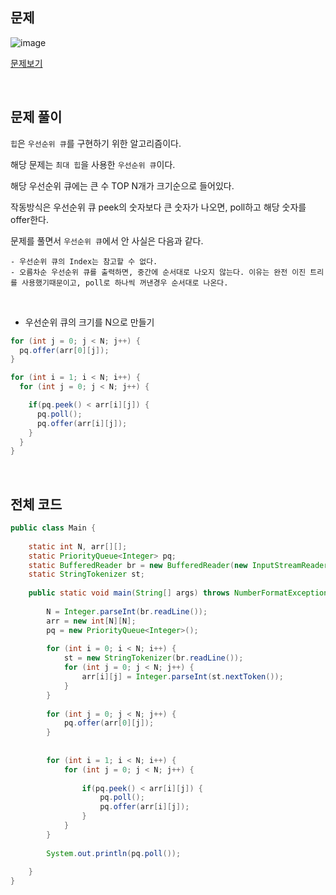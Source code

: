 ## 문제

![image](https://user-images.githubusercontent.com/62600984/123545860-38531500-d795-11eb-9efd-7f8dbb60fbb7.png)

[문제보기](https://www.acmicpc.net/problem/2075)

<br>

## 문제 풀이

`힙`은 `우선순위 큐`를 구현하기 위한 알고리즘이다.

해당 문제는 `최대 힙`을 사용한 `우선순위 큐`이다.

해당 우선순위 큐에는 큰 수 TOP N개가 크기순으로 들어있다.

작동방식은 우선순위 큐 peek의 숫자보다 큰 숫자가 나오면, poll하고 해당 숫자를 offer한다.

문제를 풀면서 `우선순위 큐`에서 안 사실은 다음과 같다.

```
- 우선순위 큐의 Index는 참고할 수 없다.
- 오름차순 우선순위 큐를 출력하면, 중간에 순서대로 나오지 않는다. 이유는 완전 이진 트리를 사용했기때문이고, poll로 하나씩 꺼낸경우 순서대로 나온다.
```

<br>

- 우선순위 큐의 크기를 N으로 만들기

```java
for (int j = 0; j < N; j++) {
  pq.offer(arr[0][j]);
}
```
```java
for (int i = 1; i < N; i++) {
  for (int j = 0; j < N; j++) {

    if(pq.peek() < arr[i][j]) {
      pq.poll();
      pq.offer(arr[i][j]);
    }
  }
}
```

<br>

## 전체 코드

```java
public class Main {
	
	static int N, arr[][];
	static PriorityQueue<Integer> pq;
	static BufferedReader br = new BufferedReader(new InputStreamReader(System.in));
	static StringTokenizer st;
	
	public static void main(String[] args) throws NumberFormatException, IOException {
		
		N = Integer.parseInt(br.readLine());
		arr = new int[N][N];
		pq = new PriorityQueue<Integer>();
		
		for (int i = 0; i < N; i++) {
			st = new StringTokenizer(br.readLine());
			for (int j = 0; j < N; j++) {
				arr[i][j] = Integer.parseInt(st.nextToken());
			}
		}
		
		for (int j = 0; j < N; j++) {
			pq.offer(arr[0][j]);
		}
		
		
		for (int i = 1; i < N; i++) {
			for (int j = 0; j < N; j++) {
				
				if(pq.peek() < arr[i][j]) {
					pq.poll();
					pq.offer(arr[i][j]);
				}
			}
		}
		
		System.out.println(pq.poll());
		
	}
}
```
